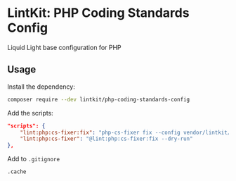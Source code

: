# LintKit: PHP Coding Standards Config

Liquid Light base configuration for PHP

## Usage

Install the dependency:

```bash
composer require --dev lintkit/php-coding-standards-config
```

Add the scripts:

```json
"scripts": {
    "lint:php:cs-fixer:fix": "php-cs-fixer fix --config vendor/lintkit/php-coding-standards-config/.php-cs-fixer.php -v --diff",
    "lint:php:cs-fixer": "@lint:php:cs-fixer:fix --dry-run"
},
```

Add to `.gitignore`

```
.cache
```
